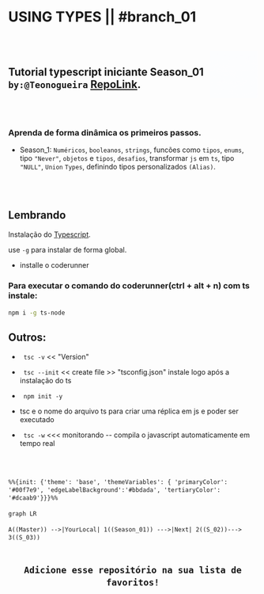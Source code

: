 #  USING TYPES || #branch_01
<br/><br/>
<img src="https://github.com/TeoNogueira/TypeScript-2022/blob/season_01/assets/gifs/ts_anima.gif" title="Using types - Typescript 2022" align="right" width="95" height="95">


## Tutorial typescript iniciante Season_01 `by:@Teonogueira` [RepoLink].
<br/><br/>
### Aprenda de forma dinâmica os primeiros passos.

*  Season_1:  `Numéricos`, `booleanos`, `strings`, funcões como `tipos`, `enums`, tipo `"Never"`, `objetos` e `tipos`, `desafios`, transformar `js` em `ts`, tipo `"NULL"`, `Union` `Types`, definindo tipos personalizados `(Alias)`.

<br/><br/>

## Lembrando

Instalação do [Typescript].

use `-g` para instalar de forma global.

* installe o coderunner

### Para executar o comando do coderunner(ctrl + alt + n) com ts instale:
 ```sh 
 npm i -g ts-node 
```


## Outros:

* ``` tsc -v``` << "Version"

* ``` tsc --init``` << create file >> "tsconfig.json" instale logo após a instalação do ts

* ``` npm init -y```

* tsc e o nome do arquivo ts para criar uma réplica em js e poder ser executado

* ``` tsc -w``` <<< monitorando -- compila o javascript automaticamente em tempo real



<br/>


```mermaid

%%{init: {'theme': 'base', 'themeVariables': { 'primaryColor': '#00f7e9', 'edgeLabelBackground':'#bbdada', 'tertiaryColor': '#dcaab9'}}}%%

graph LR

A((Master)) -->|YourLocal| 1((Season_01)) --->|Next| 2((S_02))---> 3((S_03))


```


[RepoLink]: https://github.com/TeoNogueira/TypeScript-2022
[Typescript]: https://www.npmjs.com/package/typescript
[Teonogueira]: https://github.com/postcss/sugarss
[Package Control]: https://packagecontrol.io/

## <div align="center">`Adicione esse repositório na sua lista de favoritos!`</div>
